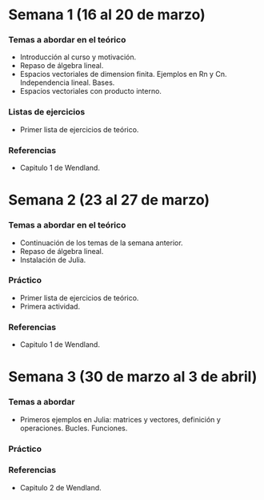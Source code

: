 # Semana 1 (16 al 20 de marzo)

### Temas a abordar en el teórico

- Introducción al curso y motivación.
- Repaso de álgebra lineal. 
- Espacios vectoriales de dimension finita. Ejemplos en Rn y Cn. Independencia lineal. Bases.
- Espacios vectoriales con producto interno.

### Listas de ejercicios

- Primer lista de ejercicios de teórico.

### Referencias

- Capitulo 1 de Wendland.

# Semana 2 (23 al 27 de marzo)

### Temas a abordar en el teórico

- Continuación de los temas de la semana anterior.
- Repaso de álgebra lineal.
- Instalación de Julia.

### Práctico

- Primer lista de ejercicios de teórico.
- Primera actividad.

### Referencias

- Capitulo 1 de Wendland.

# Semana 3 (30 de marzo al 3 de abril)

### Temas a abordar

- Primeros ejemplos en Julia: matrices y vectores, definición y operaciones. Bucles. Funciones.

### Práctico

### Referencias


- Capitulo 2 de Wendland.

